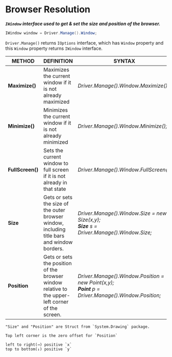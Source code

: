 # Browser Resolution

***`IWindow` interface used to get & set the size and position of the browser.***

```c#
IWindow window = Driver.Manage().Window;
```

`Driver.Manage()` returns `IOptions` interface, which has `Window` property and this `Window` property returns `IWindow` interface.

|METHOD| DEFINITION| SYNTAX|
|------|---------------|-------|
|**Maximize()**| Maximizes the current window if it is not already maximized| *Driver.Manage().Window.Maximize();*|
|**Minimize()**| Minimizes the current window if it is not already minimized |*Driver.Manage().Window.Minimize();*|
|**FullScreen()** |Sets the current window to full screen if it is not already in that state |*Driver.Manage().Window.FullScreen();*|
|**Size**| Gets or sets the size of the outer browser window, including title bars and window borders.| *Driver.Manage().Window.Size = new Size(x,y); <br>**Size** s = Driver.Manage().Window.Size;*|
|**Position**| Gets or sets the position of the browser window relative to the upper-left corner of the screen.| *Driver.Manage().Window.Position = new Point(x,y);<br>**Point** p = Driver.Manage().Window.Position;*|

```\
"Size" and "Position" are Struct from `System.Drawing` package.

Top left corner is the zero offset for `Position`

left to right(→) positive `x`
top to bottom(↓) positive `y`
```
